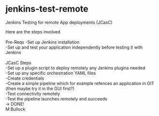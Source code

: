 # jenkins-test-remote</br>
Jenkins Testing for remote App deployments (JCasC)</br>

Here are the steps involved  </br>
</br>
Pre-Reqs
-Set up Jenkins installation</br>
-Set up and test your application independently before testing it with Jenkins</br>
</br>
JCasC Steps</br>
-Set up a plugin script to deploy remotely any Jenkins plugins needed</br>
-Set up any specific orchestration YAML files</br>
-Create credentials</br>
-Create a simple pipeline which for example refences an application in GIT (then maybe try it in the GUI first?)</br>
-Test connectivity remotely</br>
-Test the pipeline launches remotely and succeeds </br>
-> DONE!</br>
M Bullock</br>
